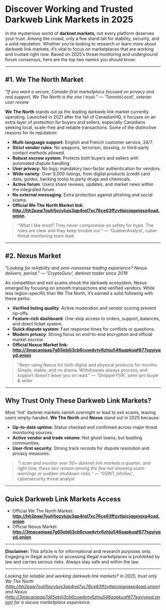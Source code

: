 # Discover Working and Trusted Darkweb Link Markets in 2025

In the mysterious world of **darknet markets**, not every platform deserves your trust. Among the crowd, only a few stand tall for stability, security, and a solid reputation. Whether you’re looking to research or learn more about darkweb link markets, it’s vital to focus on marketplaces that are working and trusted right now. Based on 2025’s threat monitoring and underground forum consensus, here are the top two names you should know:

---

## #1. We The North Market

*"If you want a secure, Canada-first marketplace focused on privacy and real support, We The North is the one I trust." — 'TorontoLocal', veteran user review*

**We The North** stands out as the leading darkweb link market currently operating. Launched in 2021 after the fall of CanadianHQ, it focuses on an extra layer of protection for buyers and sellers, especially Canadians seeking local, scam-free and reliable transactions. Some of the distinctive reasons for its reputation:

- **Multi-language support**: English and French customer service, 24/7.
- **Strict vendor rules**: No weapons, terrorism, doxxing, or third-party contact methods allowed.
- **Robust escrow system**: Protects both buyers and sellers with automated dispute handling.
- **User privacy**: No logs; mandatory two-factor authentication for vendors.
- **Wide variety**: Over 9,000 listings, from digital products (credit card data, guides, hacking tools) to party drugs and chemicals.
- **Active forum**: Users share reviews, updates, and market news within the integrated forum.
- **No external messaging**: Extra protection against phishing and social scams.
- **Official We The North Market link: http://hh2paw7ouhfjozylujs3qp4rql7xc76ce63ffzvtlpicjqgeiqxp4oad.onion**.

> “What I like most? They never compromise on safety for hype. The rules are clear and they keep trouble out.” — 'QuebecAnalyst', cyber threat monitoring team lead

---

## #2. Nexus Market

*"Looking for reliability and zero-nonsense trading experience? Nexus delivers, period." — 'CryptoGuru', darknet trader since 2019*

As competition and exit scams shook the darkweb ecosystem, Nexus emerged by focusing on smooth transactions and verified vendors. While less region-specific than We The North, it’s earned a solid following with these perks:

- **Verified listing quality**: Active moderation and vendor scoring prevent rip-offs.
- **Feature-rich dashboard**: One-stop access to orders, support, balances, and direct ticket system.
- **Quick dispute system**: Fast response times for conflicts or questions.
- **Modern privacy**: Strong focus on end-to-end encryption and official market escrow.
- **Official Nexus Market link: http://3mqcanipap7g65ebjlj3cb6cuwdvtv6zhju546aapkuqf677sgyiyqyd.onion**

> "Been using Nexus for both digital and physical products for months. Simple, stable, and no drama. Withdrawals always process, and support doesn’t leave you on read." — 'ShopperYVR', semi-pro buyer & seller

---

## Why Trust Only These Darkweb Link Markets?

Most 'hot' darknet markets vanish overnight or lead to exit scams, leaving users empty-handed. **We The North** and **Nexus** stand out in 2025 because:

- **Up-to-date uptime**: Status checked and confirmed across major threat monitoring sources.
- **Active vendor and trade volume**: Not ghost towns, but bustling communities.
- **User-first security**: Strong track records for dispute resolution and privacy measures.

> *"I scan and monitor over 50+ darknet link markets a quarter, and right now, these two remain among the few not showing scam warnings or sudden shutdown risks."* — 'OSINT_InfoSec', cybersecurity threat analyst

---

## Quick Darkweb Link Markets Access

- Official We The North Market: **http://hh2paw7ouhfjozylujs3qp4rql7xc76ce63ffzvtlpicjqgeiqxp4oad.onion**
- Official Nexus Market: **http://3mqcanipap7g65ebjlj3cb6cuwdvtv6zhju546aapkuqf677sgyiyqyd.onion**

---

**Disclaimer:** This article is for informational and research purposes only. Engaging in illegal activity or accessing illegal marketplaces is prohibited by law and carries serious risks. Always stay safe and within the law.

---

*Looking for reliable and working darkweb link markets? In 2025, trust only We The North (http://hh2paw7ouhfjozylujs3qp4rql7xc76ce63ffzvtlpicjqgeiqxp4oad.onion) and Nexus (http://3mqcanipap7g65ebjlj3cb6cuwdvtv6zhju546aapkuqf677sgyiyqyd.onion) for a secure marketplace experience.*